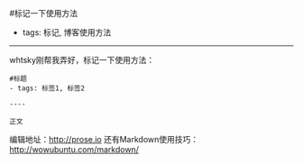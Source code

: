 #标记一下使用方法
- tags: 标记, 博客使用方法

----
whtsky刚帮我弄好，标记一下使用方法：
```
#标题
- tags: 标签1, 标签2

----

正文
```

编辑地址：http://prose.io
还有Markdown使用技巧：http://wowubuntu.com/markdown/